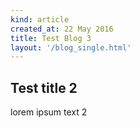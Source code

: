 ```yaml
---
kind: article
created_at: 22 May 2016
title: Test Blog 3
layout: '/blog_single.html'
---
```


## Test title 2

lorem ipsum text 2
